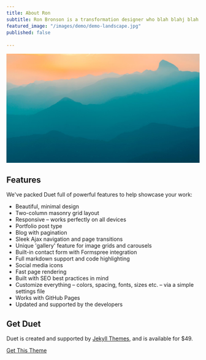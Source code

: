 ```yaml
---
title: About Ron
subtitle: Ron Bronson is a transformation designer who blah blahj blah lbhal bhalh.
featured_image: "/images/demo/demo-landscape.jpg"
published: false

---
```

![](/images/demo/demo-landscape.jpg)

## Features

We've packed Duet full of powerful features to help showcase your work:

* Beautiful, minimal design
* Two-column masonry grid layout
* Responsive – works perfectly on all devices
* Portfolio post type
* Blog with pagination
* Sleek Ajax navigation and page transitions
* Unique 'gallery' feature for image grids and carousels
* Built-in contact form with Formspree integration
* Full markdown support and code highlighting
* Social media icons
* Fast page rendering
* Built with SEO best practices in mind
* Customize everything – colors, spacing, fonts, sizes etc. – via a simple settings file
* Works with GitHub Pages
* Updated and supported by the developers

## Get Duet

Duet is created and supported by [Jekyll Themes](https://jekyllthemes.io), and is available for $49.

<a href="https://jekyllthemes.io/theme/duet-portfolio-jekyll-theme" class="button button--large">Get This Theme</a>